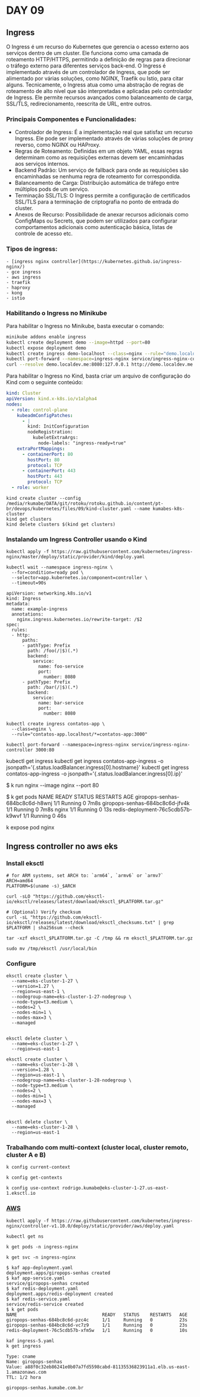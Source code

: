 # DAY 09

## Ingress

O Ingress é um recurso do Kubernetes que gerencia o acesso externo aos serviços dentro de um cluster. Ele funciona como uma camada de roteamento HTTP/HTTPS, permitindo a definição de regras para direcionar o tráfego externo para diferentes serviços back-end. O Ingress é implementado através de um controlador de Ingress, que pode ser alimentado por várias soluções, como NGINX, Traefik ou Istio, para citar alguns.
Tecnicamente, o Ingress atua como uma abstração de regras de roteamento de alto nível que são interpretadas e aplicadas pelo controlador de Ingress. Ele permite recursos avançados como balanceamento de carga, SSL/TLS, redirecionamento, reescrita de URL, entre outros.

### Principais Componentes e Funcionalidades:

- Controlador de Ingress: É a implementação real que satisfaz um recurso Ingress. Ele pode ser implementado através de várias soluções de proxy reverso, como NGINX ou HAProxy.
- Regras de Roteamento: Definidas em um objeto YAML, essas regras determinam como as requisições externas devem ser encaminhadas aos serviços internos.
- Backend Padrão: Um serviço de fallback para onde as requisições são encaminhadas se nenhuma regra de roteamento for correspondida.
- Balanceamento de Carga: Distribuição automática de tráfego entre múltiplos pods de um serviço.
- Terminação SSL/TLS: O Ingress permite a configuração de certificados SSL/TLS para a terminação de criptografia no ponto de entrada do cluster.
- Anexos de Recurso: Possibilidade de anexar recursos adicionais como ConfigMaps ou Secrets, que podem ser utilizados para configurar comportamentos adicionais como autenticação básica, listas de controle de acesso etc.

### Tipos de ingress:

    - [ingress nginx controller](https://kubernetes.github.io/ingress-nginx/)
    - gce ingress
    - aws ingress
    - traefik
    - haproxy
    - kong
    - istio

### Habilitando o Ingress no Minikube

Para habilitar o Ingress no Minikube, basta executar o comando:

```bash
minikube addons enable ingress
kubectl create deployment demo --image=httpd --port=80
kubectl expose deployment demo
kubectl create ingress demo-localhost --class=nginx --rule="demo.localdev.me/*=demo:80"
kubectl port-forward --namespace=ingress-nginx service/ingress-nginx-controller 8080:80
curl --resolve demo.localdev.me:8080:127.0.0.1 http://demo.localdev.me:8080
```

Para habilitar o Ingress no Kind, basta criar um arquivo de configuração do Kind com o seguinte conteúdo:

```yaml
kind: Cluster
apiVersion: kind.x-k8s.io/v1alpha4
nodes:
  - role: control-plane
    kubeadmConfigPatches:
      - |
        kind: InitConfiguration
        nodeRegistration:
          kubeletExtraArgs:
            node-labels: "ingress-ready=true"
    extraPortMappings:
      - containerPort: 80
        hostPort: 80
        protocol: TCP
      - containerPort: 443
        hostPort: 443
        protocol: TCP
  - role: worker
```

```
kind create cluster --config /media/rkumabe/DATA/git/rotoku/rotoku.github.io/content/pt-br/devops/kubernetes/files/09/kind-cluster.yaml --name kumabes-k8s-cluster
kind get clusters
kind delete clusters $(kind get clusters)
```

### Instalando um Ingress Controller usando o Kind

```
kubectl apply -f https://raw.githubusercontent.com/kubernetes/ingress-nginx/master/deploy/static/provider/kind/deploy.yaml

kubectl wait --namespace ingress-nginx \
  --for=condition=ready pod \
  --selector=app.kubernetes.io/component=controller \
  --timeout=90s

apiVersion: networking.k8s.io/v1
kind: Ingress
metadata:
  name: example-ingress
  annotations:
    nginx.ingress.kubernetes.io/rewrite-target: /$2
spec:
  rules:
  - http:
      paths:
      - pathType: Prefix
        path: /foo(/|$)(.*)
        backend:
          service:
            name: foo-service
            port:
              number: 8080
      - pathType: Prefix
        path: /bar(/|$)(.*)
        backend:
          service:
            name: bar-service
            port:
              number: 8080

```

```
kubectl create ingress contatos-app \
  --class=nginx \
  --rule="contatos-app.localhost/*=contatos-app:3000"

kubectl port-forward --namespace=ingress-nginx service/ingress-nginx-controller 3000:80
```

kubectl get ingress
kubectl get ingress contatos-app-ingress -o jsonpath='{.status.loadBalancer.ingress[0].hostname}'
kubectl get ingress contatos-app-ingress -o jsonpath='{.status.loadBalancer.ingress[0].ip}'

$ k run nginx --image nginx --port 80

$ k get pods
NAME READY STATUS RESTARTS AGE
giropops-senhas-684bc8c6d-h8wnj 1/1 Running 0 7m8s
giropops-senhas-684bc8c6d-jfv4k 1/1 Running 0 7m8s
nginx 1/1 Running 0 13s
redis-deployment-76c5cdb57b-k9wvf 1/1 Running 0 46s

k expose pod nginx

## Ingress controller no aws eks

### Install eksctl

```
# for ARM systems, set ARCH to: `arm64`, `armv6` or `armv7`
ARCH=amd64
PLATFORM=$(uname -s)_$ARCH

curl -sLO "https://github.com/eksctl-io/eksctl/releases/latest/download/eksctl_$PLATFORM.tar.gz"

# (Optional) Verify checksum
curl -sL "https://github.com/eksctl-io/eksctl/releases/latest/download/eksctl_checksums.txt" | grep $PLATFORM | sha256sum --check

tar -xzf eksctl_$PLATFORM.tar.gz -C /tmp && rm eksctl_$PLATFORM.tar.gz

sudo mv /tmp/eksctl /usr/local/bin
```

### Configure

```
eksctl create cluster \
  --name=eks-cluster-1-27 \
  --version=1.27 \
  --region=us-east-1 \
  --nodegroup-name=eks-cluster-1-27-nodegroup \
  --node-type=t3.medium \
  --nodes=2 \
  --nodes-min=1 \
  --nodes-max=3 \
  --managed


eksctl delete cluster \
  --name=eks-cluster-1-27 \
  --region=us-east-1
```

```
eksctl create cluster \
  --name=eks-cluster-1-28 \
  --version=1.28 \
  --region=us-east-1 \
  --nodegroup-name=eks-cluster-1-28-nodegroup \
  --node-type=t3.medium \
  --nodes=2 \
  --nodes-min=1 \
  --nodes-max=3 \
  --managed


eksctl delete cluster \
  --name=eks-cluster-1-28 \
  --region=us-east-1
```

### Trabalhando com multi-context (cluster local, cluster remoto, cluster A e B)

```
k config current-context

k config get-contexts

k config use-context rodrigo.kumabe@eks-cluster-1-27.us-east-1.eksctl.io
```

### [AWS](https://kubernetes.github.io/ingress-nginx/deploy/#aws)

```
kubectl apply -f https://raw.githubusercontent.com/kubernetes/ingress-nginx/controller-v1.10.0/deploy/static/provider/aws/deploy.yaml

kubectl get ns

k get pods -n ingress-nginx

k get svc -n ingress-nginx
```

```
$ kaf app-deployment.yaml
deployment.apps/giropops-senhas created
$ kaf app-service.yaml
service/giropops-senhas created
$ kaf redis-deployment.yaml
deployment.apps/redis-deployment created
$ kaf redis-service.yaml
service/redis-service created
$ k get pods
NAME                                READY   STATUS    RESTARTS   AGE
giropops-senhas-684bc8c6d-pzc4c     1/1     Running   0          23s
giropops-senhas-684bc8c6d-vc7z9     1/1     Running   0          23s
redis-deployment-76c5cdb57b-xfm5w   1/1     Running   0          10s

kaf ingress-5.yaml
k get ingress
```

```
Type: cname
Name: giropops-senhas
Value: a88f0c32eb86241e0b07a7fd5598cabd-81135536823911a1.elb.us-east-1.amazonaws.com
TTL: 1/2 hora

giropops-senhas.kumabe.com.br
```
